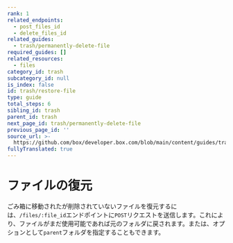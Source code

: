 ```yaml
---
rank: 1
related_endpoints:
  - post_files_id
  - delete_files_id
related_guides:
  - trash/permanently-delete-file
required_guides: []
related_resources:
  - files
category_id: trash
subcategory_id: null
is_index: false
id: trash/restore-file
type: guide
total_steps: 6
sibling_id: trash
parent_id: trash
next_page_id: trash/permanently-delete-file
previous_page_id: ''
source_url: >-
  https://github.com/box/developer.box.com/blob/main/content/guides/trash/restore-file.md
fullyTranslated: true
---
```

# ファイルの復元

ごみ箱に移動されたが削除されていないファイルを復元するには、`/files/:file_id`エンドポイントに`POST`リクエストを送信します。これにより、ファイルがまだ使用可能であれば元のフォルダに戻されます。または、オプションとして`parent`フォルダを指定することもできます。

<Samples id="post_files_id">

</Samples>